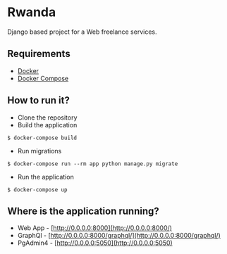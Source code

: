 # Rwanda
Django based project for a Web freelance services.

## Requirements
- [Docker](https://docs.docker.com/install/)
- [Docker Compose](https://docs.docker.com/compose/install/)

## How to run it?
- Clone the repository
- Build the application
```
$ docker-compose build
```
- Run migrations
```
$ docker-compose run --rm app python manage.py migrate
```
- Run the application
```
$ docker-compose up
```

## Where is the application running?
- Web App - [http://0.0.0.0:8000](http://0.0.0.0:8000/)
- GraphQl - [http://0.0.0.0:8000/graphql/](http://0.0.0.0:8000/graphql/)
- PgAdmin4 - [http://0.0.0.0:5050](http://0.0.0.0:5050)
